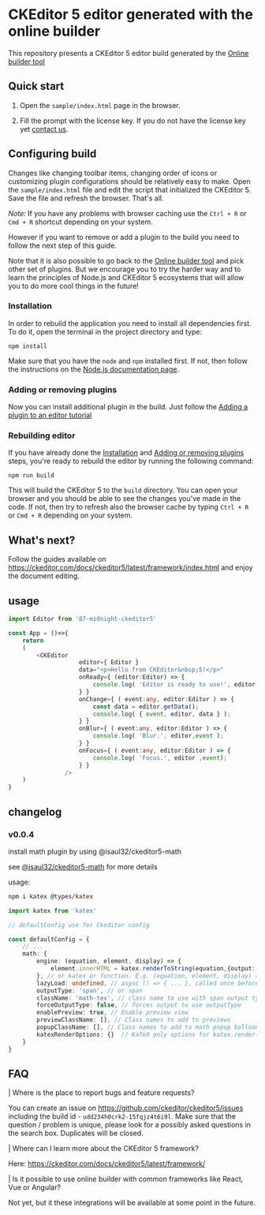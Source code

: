# CKEditor 5 editor generated with the online builder

This repository presents a CKEditor 5 editor build generated by the [Online builder tool](https://ckeditor.com/ckeditor-5/online-builder)

## Quick start

1. Open the `sample/index.html` page in the browser.

2. Fill the prompt with the license key. If you do not have the license key yet [contact us](https://ckeditor.com/contact/).

## Configuring build

Changes like changing toolbar items, changing order of icons or customizing plugin configurations should be relatively easy to make. Open the `sample/index.html` file and edit the script that initialized the CKEditor 5. Save the file and refresh the browser. That's all.

*Note:* If you have any problems with browser caching use the `Ctrl + R` or `Cmd + R` shortcut depending on your system.

However if you want to remove or add a plugin to the build you need to follow the next step of this guide.

Note that it is also possible to go back to the [Online builder tool](https://ckeditor.com/ckeditor-5/online-builder) and pick other set of plugins. But we encourage you to try the harder way and to learn the principles of Node.js and CKEditor 5 ecosystems that will allow you to do more cool things in the future!

### Installation

In order to rebuild the application you need to install all dependencies first. To do it, open the terminal in the project directory and type:

```
npm install
```

Make sure that you have the `node` and `npm` installed first. If not, then follow the instructions on the [Node.js documentation page](https://nodejs.org/en/).

### Adding or removing plugins

Now you can install additional plugin in the build. Just follow the [Adding a plugin to an editor tutorial](https://ckeditor.com/docs/ckeditor5/latest/builds/guides/integration/installing-plugins.html#adding-a-plugin-to-an-editor)

### Rebuilding editor

If you have already done the [Installation](#installation) and [Adding or removing plugins](#adding-or-removing-plugins) steps, you're ready to rebuild the editor by running the following command:

```
npm run build
```

This will build the CKEditor 5 to the `build` directory. You can open your browser and you should be able to see the changes you've made in the code. If not, then try to refresh also the browser cache by typing `Ctrl + R` or `Cmd + R` depending on your system.

## What's next?

Follow the guides available on https://ckeditor.com/docs/ckeditor5/latest/framework/index.html and enjoy the document editing.

## usage

```typescript
import Editor from '87-midnight-ckeditor5'

const App = ()=>{
    return 
    (
        <CKEditor
                    editor={ Editor }
                    data="<p>Hello from CKEditor&nbsp;5!</p>"
                    onReady={ (editor:Editor) => {
                        console.log( 'Editor is ready to use!', editor );
                    } }
                    onChange={ ( event:any, editor:Editor ) => {
                        const data = editor.getData();
                        console.log( { event, editor, data } );
                    } }
                    onBlur={ ( event:any, editor:Editor ) => {
                        console.log( 'Blur.', editor,event );
                    } }
                    onFocus={ ( event:any, editor:Editor ) => {
                        console.log( 'Focus.', editor ,event);
                    } }
                />
    )
}
```

## changelog

### v0.0.4

install math plugin by using @isaul32/ckeditor5-math

see [@isaul32/ckeditor5-math](https://github.com/isaul32/ckeditor5-math) for more details

usage:

```bash
npm i katex @types/katex


```

```ts
import katex from 'katex'

// defaultConfig use for Ckeditor config

const defaultConfig = {
	// ...
	math: {
		engine: (equation, element, display) => {
            element.innerHTML = katex.renderToString(equation,{output:'mathml'})
        }, // or katex or function. E.g. (equation, element, display) => { ... }
		lazyLoad: undefined, // async () => { ... }, called once before rendering first equation if engine doesn't exist. After resolving promise, plugin renders equations.
		outputType: 'span', // or span
		className: 'math-tex', // class name to use with span output type, change e.g. MathJax processClass (v2) / processHtmlClass (v3) is set
		forceOutputType: false, // forces output to use outputType
		enablePreview: true, // Enable preview view
		previewClassName: [], // Class names to add to previews
		popupClassName: [], // Class names to add to math popup balloon
		katexRenderOptions: {}  // KaTeX only options for katex.render(ToString)
	}
}
```

## FAQ
| Where is the place to report bugs and feature requests?

You can create an issue on https://github.com/ckeditor/ckeditor5/issues including the build id - `udd234h0crk2-15fqjz4t6i9l`. Make sure that the question / problem is unique, please look for a possibly asked questions in the search box. Duplicates will be closed.

| Where can I learn more about the CKEditor 5 framework?

Here: https://ckeditor.com/docs/ckeditor5/latest/framework/

| Is it possible to use online builder with common frameworks like React, Vue or Angular?

Not yet, but it these integrations will be available at some point in the future.
